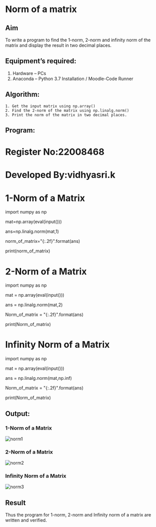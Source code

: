 # Norm of a matrix
## Aim
To write a program to find the 1-norm, 2-norm and infinity norm of the matrix and display the result in two decimal places.
## Equipment’s required:
1.	Hardware – PCs
2.	Anaconda – Python 3.7 Installation / Moodle-Code Runner
## Algorithm:
	1. Get the input matrix using np.array()   
    2. Find the 2-norm of the matrix using np.linalg.norm()
	3. Print the norm of the matrix in two decimal places.
## Program:

# Register No:22008468

# Developed By:vidhyasri.k

# 1-Norm of a Matrix

import numpy as np

mat=np.array(eval(input()))

ans=np.linalg.norm(mat,1)

norm_of_matrix="{:.2f}".format(ans)

print(norm_of_matrix)


# 2-Norm of a Matrix

import numpy as np

mat = np.array(eval(input()))

ans = np.linalg.norm(mat,2)

Norm_of_matrix = "{:.2f}".format(ans)

print(Norm_of_matrix)



# Infinity Norm of a Matrix
import numpy as np

mat = np.array(eval(input()))

ans = np.linalg.norm(mat,np.inf)

Norm_of_matrix = "{:.2f}".format(ans)

print(Norm_of_matrix)






## Output:
### 1-Norm of a Matrix
![norm1](https://user-images.githubusercontent.com/119477817/215282612-ea0728c1-66c2-4bbd-a173-32c689ca0560.png)



### 2-Norm of a Matrix

![norm2](https://user-images.githubusercontent.com/119477817/215282625-f01418e1-f313-4a84-b1fd-46004f0fa0d4.png)




### Infinity Norm of a Matrix

![norm3](https://user-images.githubusercontent.com/119477817/215282646-d720c90e-dd85-4196-aa9e-b48e847b3cfd.png)



## Result
Thus the program for 1-norm, 2-norm and Infinity norm of a matrix are written and verified.
